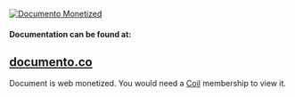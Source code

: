 [![Documento Monetized](https://img.shields.io/badge/documento-monetized-brightgreen?style=for-the-badge)](http://localhost:8080/view/5fa363cf7ee07533f41d672f/branch3)

#### Documentation can be found at:
## [documento.co](http://localhost:8080/view/5fa363cf7ee07533f41d672f/branch3)

Document is web monetized. You would need a [Coil](https://coil.com/) membership to view it.